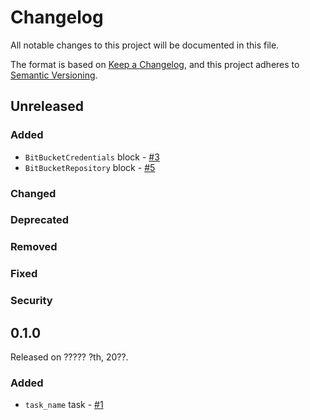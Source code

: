 # Changelog

All notable changes to this project will be documented in this file.

The format is based on [Keep a Changelog](https://keepachangelog.com/en/1.0.0/),
and this project adheres to [Semantic Versioning](https://semver.org/spec/v2.0.0.html).

## Unreleased

### Added
- `BitBucketCredentials` block - [#3](https://github.com/PrefectHQ/prefect-bitbucket/pull/3/)
- `BitBucketRepository` block - [#5](https://github.com/PrefectHQ/prefect-bitbucket/pull/4/)

### Changed

### Deprecated

### Removed

### Fixed

### Security

## 0.1.0

Released on ????? ?th, 20??.

### Added

- `task_name` task - [#1](https://github.com/PrefectHQ/prefect-bitbucket/pull/1)
